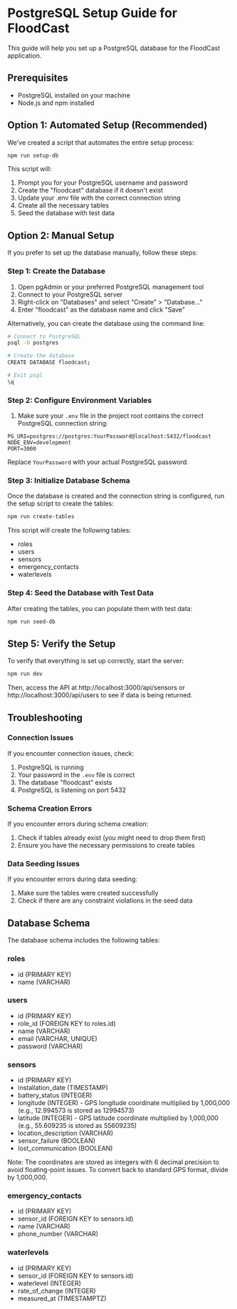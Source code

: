 # PostgreSQL Setup Guide for FloodCast

This guide will help you set up a PostgreSQL database for the FloodCast application.

## Prerequisites

- PostgreSQL installed on your machine
- Node.js and npm installed

## Option 1: Automated Setup (Recommended)

We've created a script that automates the entire setup process:

```bash
npm run setup-db
```

This script will:
1. Prompt you for your PostgreSQL username and password
2. Create the "floodcast" database if it doesn't exist
3. Update your .env file with the correct connection string
4. Create all the necessary tables
5. Seed the database with test data

## Option 2: Manual Setup

If you prefer to set up the database manually, follow these steps:

### Step 1: Create the Database

1. Open pgAdmin or your preferred PostgreSQL management tool
2. Connect to your PostgreSQL server
3. Right-click on "Databases" and select "Create" > "Database..."
4. Enter "floodcast" as the database name and click "Save"

Alternatively, you can create the database using the command line:

```bash
# Connect to PostgreSQL
psql -U postgres

# Create the database
CREATE DATABASE floodcast;

# Exit psql
\q
```

### Step 2: Configure Environment Variables

1. Make sure your `.env` file in the project root contains the correct PostgreSQL connection string:

```
PG_URI=postgres://postgres:YourPassword@localhost:5432/floodcast
NODE_ENV=development
PORT=3000
```

Replace `YourPassword` with your actual PostgreSQL password.

### Step 3: Initialize Database Schema

Once the database is created and the connection string is configured, run the setup script to create the tables:

```bash
npm run create-tables
```

This script will create the following tables:
- roles
- users
- sensors
- emergency_contacts
- waterlevels

### Step 4: Seed the Database with Test Data

After creating the tables, you can populate them with test data:

```bash
npm run seed-db
```

## Step 5: Verify the Setup

To verify that everything is set up correctly, start the server:

```bash
npm run dev
```

Then, access the API at http://localhost:3000/api/sensors or http://localhost:3000/api/users to see if data is being returned.

## Troubleshooting

### Connection Issues

If you encounter connection issues, check:
1. PostgreSQL is running
2. Your password in the `.env` file is correct
3. The database "floodcast" exists
4. PostgreSQL is listening on port 5432

### Schema Creation Errors

If you encounter errors during schema creation:
1. Check if tables already exist (you might need to drop them first)
2. Ensure you have the necessary permissions to create tables

### Data Seeding Issues

If you encounter errors during data seeding:
1. Make sure the tables were created successfully
2. Check if there are any constraint violations in the seed data

## Database Schema

The database schema includes the following tables:

### roles
- id (PRIMARY KEY)
- name (VARCHAR)

### users
- id (PRIMARY KEY)
- role_id (FOREIGN KEY to roles.id)
- name (VARCHAR)
- email (VARCHAR, UNIQUE)
- password (VARCHAR)

### sensors
- id (PRIMARY KEY)
- installation_date (TIMESTAMP)
- battery_status (INTEGER)
- longitude (INTEGER) - GPS longitude coordinate multiplied by 1,000,000 (e.g., 12.994573 is stored as 12994573)
- latitude (INTEGER) - GPS latitude coordinate multiplied by 1,000,000 (e.g., 55.609235 is stored as 55609235)
- location_description (VARCHAR)
- sensor_failure (BOOLEAN)
- lost_communication (BOOLEAN)

Note: The coordinates are stored as integers with 6 decimal precision to avoid floating-point issues. To convert back to standard GPS format, divide by 1,000,000.

### emergency_contacts
- id (PRIMARY KEY)
- sensor_id (FOREIGN KEY to sensors.id)
- name (VARCHAR)
- phone_number (VARCHAR)

### waterlevels
- id (PRIMARY KEY)
- sensor_id (FOREIGN KEY to sensors.id)
- waterlevel (INTEGER)
- rate_of_change (INTEGER)
- measured_at (TIMESTAMPTZ)
